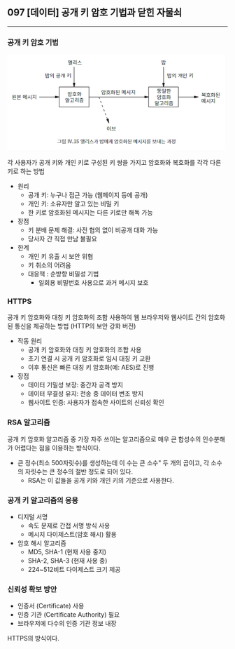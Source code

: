 ## 097 [데이터] 공개 키 암호 기법과 닫힌 자물쇠

---

### 공개 키 암호 기법
![엘리스가 밥에게 암호화된 메시지를 보내는 과정](../../image/04-15.png)

각 사용자가 공개 키와 개인 키로 구성된 키 쌍을 가지고 암호화와 복호화를 각각 다른 키로 하는 방법
- 원리
  - 공개 키: 누구나 접근 가능 (웹페이지 등에 공개)
  - 개인 키: 소유자만 알고 있는 비밀 키
  - 한 키로 암호화된 메시지는 다른 키로만 해독 가능
- 장점
  - 키 분배 문제 해결: 사전 협의 없이 비공개 대화 가능
  - 당사자 간 직접 만남 불필요
- 한계
  - 개인 키 유출 시 보안 위협
  - 키 취소의 어려움
  - 대응책 : 순방향 비밀성 기법
    - 일회용 비밀번호 사용으로 과거 메시지 보호

### HTTPS
공개 키 암호화와 대칭 키 암호화의 조합 사용하여 웹 브라우저와 웹사이트 간의 암호화된 통신을 제공하는 방법 (HTTP의 보안 강화 버전)
- 작동 원리
  - 공개 키 암호화와 대칭 키 암호화의 조합 사용
  - 초기 연결 시 공개 키 암호화로 임시 대칭 키 교환
  - 이후 통신은 빠른 대칭 키 암호화(예: AES)로 진행
- 장점
  - 데이터 기밀성 보장: 중간자 공격 방지
  - 데이터 무결성 유지: 전송 중 데이터 변조 방지
  - 웹사이트 인증: 사용자가 접속한 사이트의 신뢰성 확인

### RSA 알고리즘
공개 키 암호화 알고리즘 중 가장 자주 쓰이는 알고리즘으로 매우 큰 합성수의 인수분해가 어렵다는 점을 이용하는 방식이다.
- 큰 정수(최소 500자릿수)를 생성하는데 이 수는 큰 소수" 두 개의 곱이고, 각 소수의 자릿수는 큰 정수의 절반 정도로 되어 있다.
  - RSA는 이 값들을 공개 키와 개인 키의 기준으로 사용한다.

### 공개 키 알고리즘의 응용
- 디지털 서명
  - 속도 문제로 간접 서명 방식 사용
  - 메시지 다이제스트(암호 해시) 활용
- 암호 해시 알고리즘
  - MD5, SHA-1 (현재 사용 중지)
  - SHA-2, SHA-3 (현재 사용 중)
  - 224~512비트 다이제스트 크기 제공

### 신뢰성 확보 방안
- 인증서 (Certificate) 사용
- 인증 기관 (Certificate Authority) 필요
- 브라우저에 다수의 인증 기관 정보 내장

HTTPS의 방식이다.